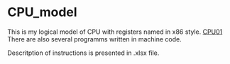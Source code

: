 # CPU_model
This is my logical model of CPU with registers named in x86 style.
[CPU01](CPU_01.jpg)
There are also several programms written in machine code.

Descritption of instructions is presented in .xlsx file.
